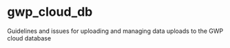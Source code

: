 # gwp_cloud_db
Guidelines and issues for uploading and managing data uploads to the GWP cloud database

